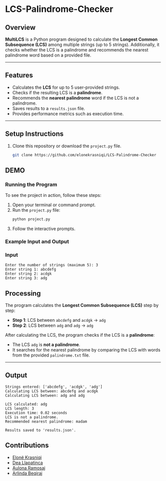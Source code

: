 # LCS-Palindrome-Checker

## Overview
**MultiLCS** is a Python program designed to calculate the **Longest Common Subsequence (LCS)** among multiple strings (up to 5 strings). Additionally, it checks whether the LCS is a palindrome and recommends the nearest palindrome word based on a provided file.

---

## Features
- Calculates the **LCS** for up to 5 user-provided strings.
- Checks if the resulting LCS is a **palindrome**.
- Recommends the **nearest palindrome** word if the LCS is not a palindrome.
- Saves results to a `results.json` file.
- Provides performance metrics such as execution time.

---
## Setup Instructions
1. Clone this repository or download the `project.py` file.
   ```bash
   git clone https://github.com/elonekrasniqi/LCS-Palindrome-Checker

## DEMO

### Running the Program

To see the project in action, follow these steps:

1. Open your terminal or command prompt.
2. Run the `project.py` file:
   ```bash
   python project.py
3. Follow the interactive prompts.


### Example Input and Output

### Input
```text
Enter the number of strings (maximum 5): 3
Enter string 1: abcdefg
Enter string 2: acdgk
Enter string 3: adg
```

## Processing

The program calculates the **Longest Common Subsequence (LCS)** step by step:

- **Step 1**: LCS between `abcdefg` and `acdgk` → `adg`
- **Step 2**: LCS between `adg` and `adg` → `adg`

After calculating the LCS, the program checks if the LCS is a **palindrome**:

- The LCS `adg` is **not a palindrome**.
- It searches for the nearest palindrome by comparing the LCS with words from the provided `palindrome.txt` file.

---

## Output

```text
Strings entered: ['abcdefg', 'acdgk', 'adg']
Calculating LCS between: abcdefg and acdgk
Calculating LCS between: adg and adg

LCS calculated: adg
LCS length: 3
Execution time: 0.02 seconds
LCS is not a palindrome.
Recommended nearest palindrome: madam

Results saved to 'results.json'.
```

## Contributions

- [Elonë Krasniqi](https://github.com/elonekrasniqi)
- [Dea Llapatinca](https://github.com/ll-dea)
- [Aulona Ramosaj](https://github.com/aulonaramosaj)
- [Arlinda Beqiraj](https://github.com/arlindabeqiraj)
